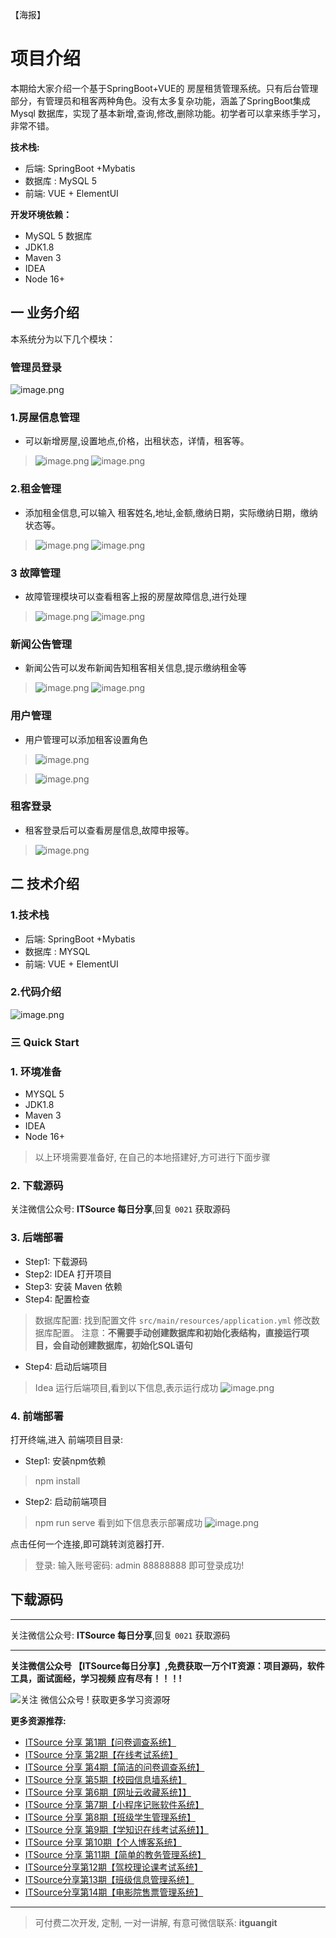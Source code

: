 
【海报】


# 项目介绍

本期给大家介绍一个基于SpringBoot+VUE的 房屋租赁管理系统。只有后台管理部分，有管理员和租客两种角色。没有太多复杂功能，涵盖了SpringBoot集成Mysql 数据库，实现了基本新增,查询,修改,删除功能。初学者可以拿来练手学习，非常不错。

**技术栈:**

* 后端:  SpringBoot +Mybatis
* 数据库 : MySQL 5
* 前端:  VUE + ElementUI

**开发环境依赖：**
* MySQL 5 数据库
* JDK1.8
* Maven 3
* IDEA
* Node 16+

## 一 业务介绍

本系统分为以下几个模块：

### 管理员登录
![image.png](https://itguang.oss-cn-beijing.aliyuncs.com/202401211549712.png)


### 1.房屋信息管理
- 可以新增房屋,设置地点,价格，出租状态，详情，租客等。
> ![image.png](https://itguang.oss-cn-beijing.aliyuncs.com/202401211551918.png)
> ![image.png](https://itguang.oss-cn-beijing.aliyuncs.com/202401211554114.png)


### 2.租金管理
- 添加租金信息,可以输入 租客姓名,地址,金额,缴纳日期，实际缴纳日期，缴纳状态等。
> ![image.png](https://itguang.oss-cn-beijing.aliyuncs.com/202401211556804.png)
> ![image.png](https://itguang.oss-cn-beijing.aliyuncs.com/202401211556293.png)

### 3 故障管理
- 故障管理模块可以查看租客上报的房屋故障信息,进行处理
> ![image.png](https://itguang.oss-cn-beijing.aliyuncs.com/202401211558914.png)
> ![image.png](https://itguang.oss-cn-beijing.aliyuncs.com/202401211558335.png)

### 新闻公告管理

- 新闻公告可以发布新闻告知租客相关信息,提示缴纳租金等
> ![image.png](https://itguang.oss-cn-beijing.aliyuncs.com/202401211559027.png)
> ![image.png](https://itguang.oss-cn-beijing.aliyuncs.com/202401211600879.png)

### 用户管理
- 用户管理可以添加租客设置角色
> ![image.png](https://itguang.oss-cn-beijing.aliyuncs.com/202401211601607.png)

> ![image.png](https://itguang.oss-cn-beijing.aliyuncs.com/202401211600555.png)

### 租客登录
- 租客登录后可以查看房屋信息,故障申报等。
> ![image.png](https://itguang.oss-cn-beijing.aliyuncs.com/202401211603328.png)

## 二 技术介绍
### 1.技术栈

* 后端:  SpringBoot +Mybatis
* 数据库 : MYSQL
* 前端:  VUE + ElementUI

### 2.代码介绍
![image.png](https://itguang.oss-cn-beijing.aliyuncs.com/202401211607161.png)

### 三 Quick Start

### 1. 环境准备
* MYSQL 5
* JDK1.8
* Maven 3
* IDEA
* Node 16+

> 以上环境需要准备好, 在自己的本地搭建好,方可进行下面步骤
### 2. 下载源码

关注微信公众号: **ITSource 每日分享**,回复 `0021` 获取源码

### 3. 后端部署

- Step1: 下载源码
- Step2: IDEA 打开项目
- Step3: 安装 Maven 依赖
- Step4: 配置检查
> 数据库配置: 找到配置文件 `src/main/resources/application.yml` 修改数据库配置。
注意：**不需要手动创建数据库和初始化表结构，直接运行项目，会自动创建数据库，初始化SQL语句**
- Step4: 启动后端项目
> Idea 运行后端项目,看到以下信息,表示运行成功
> ![image.png](https://itguang.oss-cn-beijing.aliyuncs.com/202401211609931.png)

### 4. 前端部署
打开终端,进入 前端项目目录:

- Step1: 安装npm依赖
> npm install
- Step2: 启动前端项目
> npm run serve
> 看到如下信息表示部署成功
> ![image.png](https://itguang.oss-cn-beijing.aliyuncs.com/202401211605710.png)

点击任何一个连接,即可跳转浏览器打开.

>登录:  输入账号密码: admin 88888888 即可登录成功!

## 下载源码

---
关注微信公众号: **ITSource 每日分享**,回复 `0021` 获取源码

---

**关注微信公众号 【ITSource每日分享】,免费获取一万个IT资源：项目源码，软件工具，面试面经，学习视频 应有尽有！！！!**

![关注 微信公众号 ! 获取更多学习资源呀](https://files.mdnice.com/user/6392/e3313449-2408-459e-b94a-960497837e17.jpg)

**更多资源推荐:**
- [ITSource 分享 第1期【问卷调查系统】](https://mp.weixin.qq.com/s/KE7jOCpvbLVddVnu81fg9A)
- [ITSource 分享 第2期【在线考试系统】](https://mp.weixin.qq.com/s/So2Nb20hotB3S0aQtqf1mQ)
- [ITSource 分享 第4期【简洁的问卷调查系统】](https://mp.weixin.qq.com/s/HeSGWxxU-bGoeONjyR6qsw)
- [ITSource 分享 第5期【校园信息墙系统】](https://mp.weixin.qq.com/s/oA0Mbz3c4q1ziQbHvr72dg)
- [ITSource 分享 第6期【网址云收藏系统】】](https://mp.weixin.qq.com/s/NddwJn9h2f5n6dY-spCFhQ)
- [ITSource 分享 第7期【小程序记账软件系统】](https://mp.weixin.qq.com/s/kRigevtP_EjpOS_Bw2UdZQ)
- [ITSource 分享 第8期【班级学生管理系统】](https://mp.weixin.qq.com/s/oJ-PEahVwQkwRwE8sINyZg)
- [ITSource 分享 第9期【学知识在线考试系统】】](https://mp.weixin.qq.com/s/euvjxBX3bVG71IF8yV_zJQ)
- [ITSource 分享 第10期【个人博客系统】](https://mp.weixin.qq.com/s/j5O3oi0Yc28v8ROomyR9_g)
- [ITSource 分享 第11期【简单的教务管理系统】](https://mp.weixin.qq.com/s/5AEgWPW1v0Y5Z77LGoMm1Q)
- [ITSource分享第12期【驾校理论课考试系统】](https://mp.weixin.qq.com/s/YpJXaGC5338ydeLCMBiLtg)
- [ITSource分享第13期【班级信息管理系统】](https://mp.weixin.qq.com/s/7FYxlXoKrb5r-nckcPlAWw)
- [ITSource分享第14期【电影院售票管理系统】](https://mp.weixin.qq.com/s/oRU1VtvB68Z1qJbuGIGrGw)

---
> 可付费二次开发,  定制, 一对一讲解, 有意可微信联系:  **itguangit**


